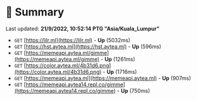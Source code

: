 # 📖 Summary
Last updated: **21/9/2022, 10:52:14 PTG "Asia/Kuala_Lumpur"**

- `GET` [https://lilr.ml](https://lilr.ml) - **Up** (5032ms)
- `GET` [https://hst.aytea.ml](https://hst.aytea.ml) - **Up** (596ms)
- `GET` [https://memeapi.aytea.ml/gimme](https://memeapi.aytea.ml/gimme) - **Up** (1261ms)
- `GET` [https://color.aytea.ml/4b31d6.png](https://color.aytea.ml/4b31d6.png) - **Up** (1716ms)
- `GET` [https://memeapi.aytea.ml](https://memeapi.aytea.ml) - **Up** (907ms)
- `GET` [https://memeapi.aytea14.repl.co/gimme](https://memeapi.aytea14.repl.co/gimme) - **Up** (750ms)
